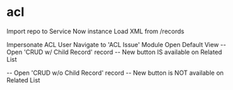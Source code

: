 # acl

Import repo to Service Now instance
Load XML from /records

Impersonate ACL User
Navigate to 'ACL Issue' Module
Open Default View
  -- Open 'CRUD w/ Child Record' record
  -- New button IS available on Related List

  -- Open 'CRUD w/o Child Record' record
  -- New button is NOT available on Related List
